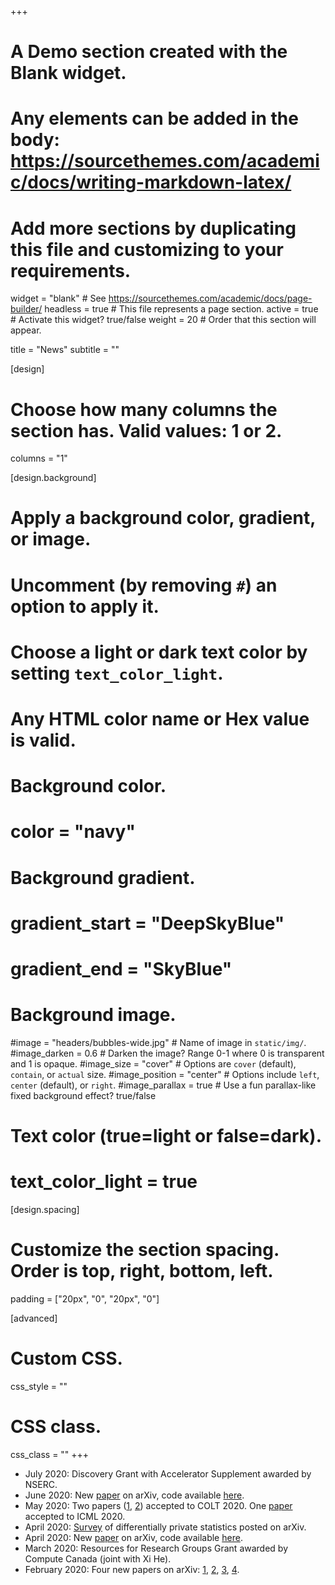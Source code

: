 +++
# A Demo section created with the Blank widget.
# Any elements can be added in the body: https://sourcethemes.com/academic/docs/writing-markdown-latex/
# Add more sections by duplicating this file and customizing to your requirements.

widget = "blank"  # See https://sourcethemes.com/academic/docs/page-builder/
headless = true  # This file represents a page section.
active = true  # Activate this widget? true/false
weight = 20  # Order that this section will appear.

title = "News"
subtitle = ""

[design]
  # Choose how many columns the section has. Valid values: 1 or 2.
  columns = "1"

[design.background]
  # Apply a background color, gradient, or image.
  #   Uncomment (by removing `#`) an option to apply it.
  #   Choose a light or dark text color by setting `text_color_light`.
  #   Any HTML color name or Hex value is valid.

  # Background color.
  # color = "navy"
  
  # Background gradient.
  # gradient_start = "DeepSkyBlue"
  # gradient_end = "SkyBlue"
  
  # Background image.
  #image = "headers/bubbles-wide.jpg"  # Name of image in `static/img/`.
  #image_darken = 0.6  # Darken the image? Range 0-1 where 0 is transparent and 1 is opaque.
  #image_size = "cover"  #  Options are `cover` (default), `contain`, or `actual` size.
  #image_position = "center"  # Options include `left`, `center` (default), or `right`.
  #image_parallax = true  # Use a fun parallax-like fixed background effect? true/false

  # Text color (true=light or false=dark).
  # text_color_light = true

[design.spacing]
  # Customize the section spacing. Order is top, right, bottom, left.
  padding = ["20px", "0", "20px", "0"]

[advanced]
 # Custom CSS. 
 css_style = ""
 
 # CSS class.
 css_class = ""
+++
 * July 2020: Discovery Grant with Accelerator Supplement awarded by NSERC.
 * June 2020: New [paper](https://arxiv.org/abs/2006.06618) on arXiv, code available [here](https://github.com/twistedcubic/coin-press).
 * May 2020:  Two papers ([1](https://arxiv.org/abs/2002.09465), [2](https://arxiv.org/abs/2002.09464)) accepted to COLT 2020. One [paper](https://arxiv.org/abs/2002.09463) accepted to ICML 2020.
 * April 2020: [Survey](https://arxiv.org/abs/2005.00010) of differentially private statistics posted on arXiv.
 * April 2020: New [paper](https://arxiv.org/abs/2004.00010) on arXiv, code available [here](https://github.com/IBM/discrete-gaussian-differential-privacy).
 * March 2020: Resources for Research Groups Grant awarded by Compute Canada (joint with Xi He).
 * February 2020: Four new papers on arXiv: [1](https://arxiv.org/abs/2002.09463), [2](https://arxiv.org/abs/2002.09464), [3](https://arxiv.org/abs/2002.09465), [4](https://arxiv.org/abs/2002.12321).

